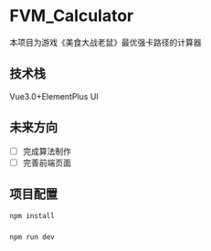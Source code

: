 # FVM_Calculator

本项目为游戏《美食大战老鼠》最优强卡路径的计算器

## 技术栈

Vue3.0+ElementPlus UI

## 未来方向

* [ ] 完成算法制作
* [ ] 完善前端页面

## 项目配置

```sh
npm install
```

### 

```sh
npm run dev
```


